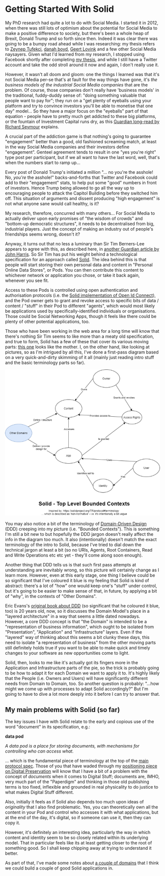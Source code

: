 # Getting Started With Solid

My PhD research had quite a lot to do with Social Media. I started it in 2012, when there was still lots of optimism about the potential for Social Media to make a positive difference to society, but there's been a whole heap of Brexit, Donald Trump and so forth since then. Indeed it was clear there was going to be a bumpy road ahead while I was researching: my thesis refers to [Zeynep Tufekci](https://zeynep.me/), [danah boyd](https://www.danah.org/), [Geert Lovink](https://networkcultures.org/geert/biography/) and a few other Social Media naysayers. Given what I'd learned from my research, I stopped using Facebook shortly after completing [my thesis](https://repository.lboro.ac.uk/articles/thesis/Does_the_way_museum_staff_define_inspiration_help_them_work_with_information_from_visitors_Social_Media_/9496598), and while I still have a Twitter account and take the odd stroll around it now and again, I don't really use it.

However, it wasn't all doom and gloom: one the things I learned was that it's not Social Media per-se that's at fault for the way things have gone, it's *the business models of the industrial Social Media companies* that are the problem. Of course, those companies don't really have 'business models' in the traditional, fuddy-duddy sense of: "doing something valuable that people want to pay for"; they run on a "get plenty of eyeballs using your platform and try to convince investors you'll be able to monetise that one day" model... So they have a major focus on the "eyeballs" part of that equation - people have to pretty much get addicted to these big platforms, or the fountain of Investment Capital runs dry, as this [Guardian long-read by Richard Seymour](https://www.theguardian.com/technology/2019/aug/23/social-media-addiction-gambling) explains. 

A crucial part of the addiction game is that nothing's going to guarantee "engagement" better than a good, old fashioned screaming match, at least in the way Social Media companies and their investors define "engagement". Genteel agreement tends to result in one "yes you're right" type post per participant, but if we all want to have the last word, well, that's when the numbers start to ramp up... 

Every post of Donald Trump's initiated a million "... no you're the asshole! No, *you're* the asshole!" backs-and-forths that Twitter and Facebook could add to their "engagement" stats, to help put some "good" numbers in front of investors. Hence Trump being allowed to go all the way up to encouraging people to attack the Capitol Building before they switched him off. This situation of arguments and dissent producing "high engagement" is not what anyone sane would call healthy, is it?

My research, therefore, concurred with many others... For Social Media to actually deliver upon early promises of "the wisdom of crowds" and "bottom-up democratic structures", it needs to be decentralised from big, industrial players. Just the concept of making an industry out of people's friendships seems wrong, doesn't it? 

Anyway, it turns out that no less a luminary than Sir Tim Berners-Lee appears to agree with this, as described here, in [another Guardian article by John Harris](https://www.theguardian.com/lifeandstyle/2021/mar/15/tim-berners-lee-we-need-social-networks-where-bad-things-happen-less). So Sir Tim has put his weight behind a technological specification for an approach called [Solid](https://solidproject.org/). The idea behind this is that people will start storing their own personal data and content in "Personal Online Data Stores", or Pods. You can then contribute this content to whichever network or application you chose, or take it back again, whenever you see fit.

Access to these Pods is controlled using open authentication and authorisation protocols (i.e. the [Solid implementation of Open Id Connect](https://solid.github.io/solid-oidc/)), and the Pod owner gets to grant and revoke access to specific bits of data / content / "stuff" in their Pod to different "agents", which would most likely be applications used by specifically-identified individuals or organisations. Those could be Social Networking Apps, though it feels like there could be plenty of other potential applications, too.

Those who have been working in the web area for a long time will know that there's nothing Sir Tim seems to like more than a meaty old specification, and true to form, Solid has a few of these that cover its various moving parts: [this one](https://solidproject.org/TR/protocol) looks like the mother. I, on the other hand, like looking at pictures, so as I'm intrigued by all this, I've done a first-pass diagram based on a very quick-and-dirty skimming of it all (mainly just reading intro stuff and the basic terminology parts so far). 



![Solid - Top-Level Bounded Contexts](images/SolidPodContexts.png)



You may also notice a bit of the terminology of [Domain-Driven Design](https://en.wikipedia.org/wiki/Domain-driven_design) (DDD) creeping into my picture (i.e. "Bounded Contexts"). This is something I'm still a bit new to but hopefully the DDD jargon doesn't really affect the info in the diagram too much. It also (intentionally) doesn't match the exact terminology of the intro to Solid, because I've tried to dial down the technical jargon at least a bit (so no URIs, Agents, Root Containers, Read and Write Operations etc etc yet - they'll come along soon enough). 

Another thing that DDD tells us is that such first pass attempts at understanding are inevitably wrong, so this picture will certainly change as I learn more. However, even at this early stage, one thing I believe could be so significant that I've coloured it blue is my feeling that Solid is kind of abstract: there's a lot of "how" one would keep one's "stuff" under control, but it's going to be easier to make sense of that, in future, by applying a bit of "why", in the contexts of "Other Domains". 

Eric Evans's [original book about DDD](https://www.abebooks.co.uk/book-search/isbn/0321125215/?cm_mmc=ggl-_-UK_ETA_DSA-_-naa-_-naa&gclid=Cj0KCQiA15yNBhDTARIsAGnwe0Un_0rHUV-jIFMqSB1SUQ4gcyDnN3AoWXnfyR9IrsRbGdQ5hJp32NkaAjEnEALw_wcB) (so significant that he coloured it blue, too) is 20 years old, now, so it discusses the Domain Model's place in a "layered architecture" in a way that seems a little dated nowadays. However, a core DDD concept is that "the Domain" is intended to be a "representation of business information", which ought to be isolated from "Presentation", "Application" and "Infrastructure" layers. Even if the "layered" way of thinking about this seems a bit clunky these days, this need to isolate "a representation of business" from the other moving parts still definitely holds true if you want to be able to make quick and timely changes to your software as new opportunities come to light.

Solid, then, looks to me like it's actually got its fingers more in the Application and Infrastructure parts of the pie, so the trick is probably going to be how to adapt it for each Domain we want to apply it to. It's highly likely that the People (i.e. Owners and Users) will have significantly different needs from Domain to Domain, too. So another question is probably:  "...how might we come up with processes to adapt Solid accordingly?" But I'm going to have to dive a lot more deeply into it before I can try to answer that.

## My main problems with Solid (so far)

The key issues I have with Solid relate to the early and copious use of the word "document" in its specification, e.g.:

**data pod**

*A data pod is a place for storing documents, with mechanisms for controlling who can access what.*

... which is the fundamental piece of terminology at the top of the [main protocol spec](https://solidproject.org/TR/protocol). Those of you that have waded through my [positioning piece on Digital Preservation](/Articles/DigipresIdeas) will know that I have a bit of a problem with the concept of *documents* when it comes to Digital Stuff; documents are, IMHO, very much part of the "Paperdigm" and thinking in those old publishing terms is too fixed, inflexible and grounded in real physicality to do justice to what makes Digital Stuff different.

Also, initially it feels as if Solid also depends too much upon ideas of *originality* that I also find problematic. Yes, you can theoretically own all the content in your Pod and control who accesses it with what applications, but at the end of the day, it's digital, so if someone can use it, then they can copy it. 

However, it's definitely an interesting idea, particularly the way in which content and identity seem to be so closely related within its underlying model. That in particular feels like its at least getting closer to the root of something good. So I shall keep chipping away at trying to understand it better.

As part of that, I've made some notes about [a couple of domains](/Articles/SolidDomains) that I think we could build a couple of good Solid applications in. 